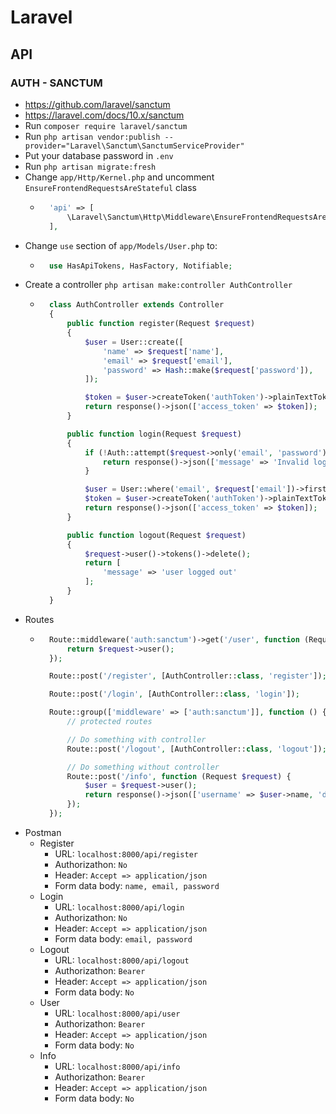 # Laravel
## API
### AUTH - SANCTUM
- https://github.com/laravel/sanctum
- https://laravel.com/docs/10.x/sanctum
- Run `composer require laravel/sanctum`
- Run `php artisan vendor:publish --provider="Laravel\Sanctum\SanctumServiceProvider"`
- Put your database password in `.env`
- Run `php artisan migrate:fresh`
- Change `app/Http/Kernel.php` and uncomment `EnsureFrontendRequestsAreStateful` class
    - ~~~php
        'api' => [
            \Laravel\Sanctum\Http\Middleware\EnsureFrontendRequestsAreStateful::class,
        ],
      ~~~
- Change `use` section of `app/Models/User.php` to:
    - ~~~php
        use HasApiTokens, HasFactory, Notifiable;
      ~~~
- Create a controller `php artisan make:controller AuthController`
    - ~~~php
        class AuthController extends Controller
        {
            public function register(Request $request)
            {
                $user = User::create([
                    'name' => $request['name'],
                    'email' => $request['email'],
                    'password' => Hash::make($request['password']),
                ]);

                $token = $user->createToken('authToken')->plainTextToken;
                return response()->json(['access_token' => $token]);
            }

            public function login(Request $request)
            {
                if (!Auth::attempt($request->only('email', 'password'))) {
                    return response()->json(['message' => 'Invalid login data'], 401);
                }

                $user = User::where('email', $request['email'])->firstOrFail();
                $token = $user->createToken('authToken')->plainTextToken;
                return response()->json(['access_token' => $token]);
            }

            public function logout(Request $request)
            {
                $request->user()->tokens()->delete();
                return [
                    'message' => 'user logged out'
                ];
            }
        }
      ~~~
- Routes
    - ~~~php
        Route::middleware('auth:sanctum')->get('/user', function (Request $request) {
            return $request->user();
        });

        Route::post('/register', [AuthController::class, 'register']);

        Route::post('/login', [AuthController::class, 'login']);

        Route::group(['middleware' => ['auth:sanctum']], function () {
            // protected routes

            // Do something with controller
            Route::post('/logout', [AuthController::class, 'logout']);

            // Do something without controller
            Route::post('/info', function (Request $request) {
                $user = $request->user();
                return response()->json(['username' => $user->name, 'data' => 'this is our protected data for ' . $user->name]);
            });
        });
      ~~~
- Postman
    - Register
        - URL: `localhost:8000/api/register`
        - Authorizathon: `No`
        - Header: `Accept => application/json`
        - Form data body: `name, email, password`
    - Login
        - URL: `localhost:8000/api/login`
        - Authorizathon: `No`
        - Header: `Accept => application/json`
        - Form data body: `email, password`
    - Logout
        - URL: `localhost:8000/api/logout`
        - Authorizathon: `Bearer`
        - Header: `Accept => application/json`
        - Form data body: `No`
    - User
        - URL: `localhost:8000/api/user`
        - Authorizathon: `Bearer`
        - Header: `Accept => application/json`
        - Form data body: `No`
    - Info
        - URL: `localhost:8000/api/info`
        - Authorizathon: `Bearer`
        - Header: `Accept => application/json`
        - Form data body: `No`